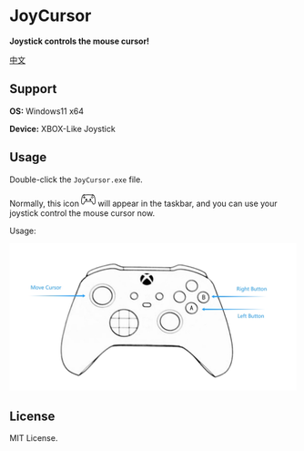 # JoyCursor

**Joystick controls the mouse cursor!**

[中文](doc/README_cn.md)



## Support

**OS:** Windows11 x64

**Device:** XBOX-Like Joystick



## Usage

Double-click the `JoyCursor.exe` file. 

Normally, this icon <img src="doc/icon.png" style="zoom:25%;" /> will appear in the taskbar, and you can use your joystick control the mouse cursor now.

Usage:

![](doc/usage.png)



## License

MIT License.